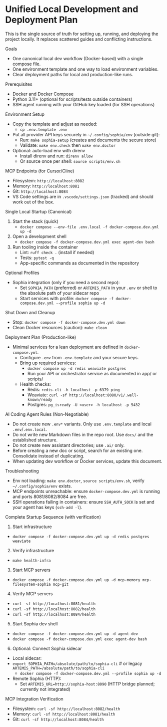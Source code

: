 # Unified Local Development and Deployment Plan

This is the single source of truth for setting up, running, and deploying the project locally. It replaces scattered guides and conflicting instructions.

Goals
- One canonical local dev workflow (Docker-based) with a single compose file.
- One environment template and one way to load environment variables.
- Clear deployment paths for local and production-like runs.

Prerequisites
- Docker and Docker Compose
- Python 3.11+ (optional for scripts/tests outside containers)
- SSH agent running with your GitHub key loaded (for SSH operations)

Environment Setup
- Copy the template and adjust as needed:
  - `cp .env.template .env`
- Put all provider API keys securely in `~/.config/sophia/env` (outside git):
  - Run: `make sophia-setup` (creates and documents the secure store)
  - Validate: `make env.check` then `make env.doctor`
- Optional: auto-load env with direnv
  - Install direnv and run: `direnv allow`
  - Or source once per shell: `source scripts/env.sh`

MCP Endpoints (for Cursor/Cline)
- Filesystem: `http://localhost:8082`
- Memory:     `http://localhost:8081`
- Git:        `http://localhost:8084`
- VS Code settings are in `.vscode/settings.json` (tracked) and should work out of the box.

Single Local Startup (Canonical)
1) Start the stack (quick)
   - `docker compose --env-file .env.local -f docker-compose.dev.yml up -d`
2) Open a development shell
   - `docker compose -f docker-compose.dev.yml exec agent-dev bash`
3) Run tooling inside the container
   - Lint: `ruff check .` (install if needed)
   - Tests: `pytest -q`
   - App-specific commands as documented in the repository

Optional Profiles
- Sophia integration (only if you need a second repo):
  - Set `SOPHIA_PATH` (preferred) or `ARTEMIS_PATH` in your `.env` or shell to the absolute path of your sidecar repo
  - Start services with profile: `docker compose -f docker-compose.dev.yml --profile sophia up -d`

Shut Down and Cleanup
- Stop: `docker compose -f docker-compose.dev.yml down`
- Clean Docker resources (caution): `make clean`

Deployment Plan (Production-like)
- Minimal services for a lean deployment are defined in `docker-compose.yml`.
  - Configure `.env` from `.env.template` and your secure keys.
  - Bring up required services:
    - `docker compose up -d redis weaviate postgres`
    - Run your API or orchestrator service as documented in app/ or scripts/
  - Health checks:
    - Redis: `redis-cli -h localhost -p 6379 ping`
    - Weaviate: `curl -sf http://localhost:8080/v1/.well-known/ready`
    - Postgres: `pg_isready -U <user> -h localhost -p 5432`

AI Coding Agent Rules (Non-Negotiable)
- Do not create new `.env*` variants. Only use `.env.template` and local `.env`/`.env.local`.
- Do not write new Markdown files in the repo root. Use `docs/` and the established structure.
- Do not create new assistant directories; use `.ai/` only.
- Before creating a new doc or script, search for an existing one. Consolidate instead of duplicating.
- When updating dev workflow or Docker services, update this document.

Troubleshooting
- Env not loading: `make env.doctor`, `source scripts/env.sh`, verify `~/.config/sophia/env` exists.
- MCP endpoints unreachable: ensure `docker-compose.dev.yml` is running and ports 8081/8082/8084 are free.
- SSH operations failing in containers: ensure `SSH_AUTH_SOCK` is set and your agent has keys (`ssh-add -l`).

Complete Startup Sequence (with verification)
1) Start infrastructure
- `docker compose -f docker-compose.dev.yml up -d redis postgres weaviate`
2) Verify infrastructure
- `make health-infra`
3) Start MCP servers
- `docker compose -f docker-compose.dev.yml up -d mcp-memory mcp-filesystem-sophia mcp-git`
4) Verify MCP servers
- `curl -sf http://localhost:8081/health`
- `curl -sf http://localhost:8082/health`
- `curl -sf http://localhost:8084/health`
5) Start Sophia dev shell
- `docker compose -f docker-compose.dev.yml up -d agent-dev`
- `docker compose -f docker-compose.dev.yml exec agent-dev bash`
6) Optional: Connect Sophia sidecar
- Local sidecar:
- `export SOPHIA_PATH=/absolute/path/to/sophia-cli`  # or legacy `ARTEMIS_PATH=/absolute/path/to/sophia-cli`
  - `docker compose -f docker-compose.dev.yml --profile sophia up -d`
- Remote Sophia (HTTP):
  - Set `ARTEMIS_URL=http://sophia-host:8090` (HTTP bridge planned; currently not integrated)

MCP Integration Verification
- Filesystem: `curl -sf http://localhost:8082/health`
- Memory:     `curl -sf http://localhost:8081/health`
- Git:        `curl -sf http://localhost:8084/health`
